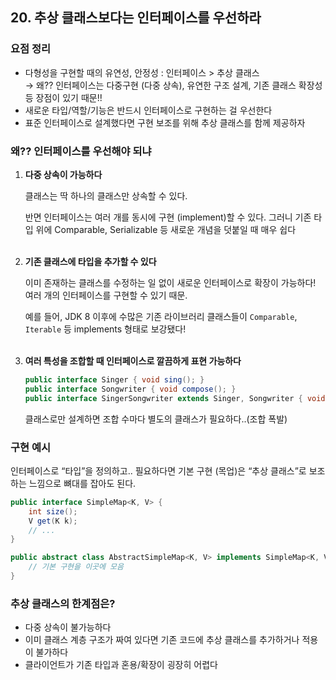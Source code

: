 ## 20. 추상 클래스보다는 인터페이스를 우선하라

### 요점 정리

- 다형성을 구현할 때의 유연성, 안정성 : 인터페이스 > 추상 클래스
   <br/> → 왜?? 인터페이스는 다중구현 (다중 상속), 유연한 구조 설계, 기존 클래스 확장성 등 장점이 있기 때문!!
- 새로운 타입/역할/기능은 반드시 인터페이스로 구현하는 걸 우선한다
- 표준 인터페이스로 설계했다면 구현 보조를 위해 추상 클래스를 함께 제공하자

### 왜?? 인터페이스를 우선해야 되냐

1. **다중 상속이 가능하다**

   클래스는 딱 하나의 클래스만 상속할 수 있다.

   반면 인터페이스는 여러 개를 동시에 구현 (implement)할 수 있다. 그러니 기존 타입 위에 Comparable, Serializable 등 새로운 개념을 덧붙일 때 매우 쉽다
   <br/><br/>
2. **기존 클래스에 타입을 추가할 수 있다**

   이미 존재하는 클래스를 수정하는 일 없이 새로운 인터페이스로 확장이 가능하다! 여러 개의 인터페이스를 구현할 수 있기 때문.

   예를 들어, JDK 8 이후에 수많은 기존 라이브러리 클래스들이 `Comparable`, `Iterable` 등 implements 형태로 보강됐다!
   <br/><br/>
3. **여러 특성을 조합할 때 인터페이스로 깔끔하게 표현 가능하다**

    ```java
    public interface Singer { void sing(); }
    public interface Songwriter { void compose(); }
    public interface SingerSongwriter extends Singer, Songwriter { void perform(); }
    ```

   클래스로만 설계하면 조합 수마다 별도의 클래스가 필요하다..(조합 폭발)


### 구현 예시

인터페이스로 “타입”을 정의하고.. 필요하다면 기본 구현 (목업)은 “추상 클래스”로 보조하는 느낌으로 뼈대를 잡아도 된다.

```java
public interface SimpleMap<K, V> {
    int size();
    V get(K k);
    // ...
}

public abstract class AbstractSimpleMap<K, V> implements SimpleMap<K, V> {
    // 기본 구현을 이곳에 모음
}
```

### 추상 클래스의 한계점은?

- 다중 상속이 불가능하다
- 이미 클래스 계층 구조가 짜여 있다면 기존 코드에 추상 클래스를 추가하거나 적용이 불가하다
- 클라이언트가 기존 타입과 혼용/확장이 굉장히 어렵다